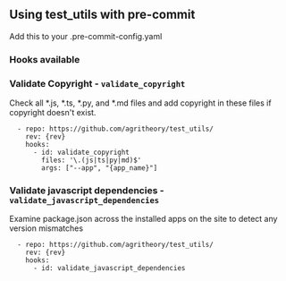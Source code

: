 ## Using test_utils with pre-commit

Add this to your .pre-commit-config.yaml

### Hooks available

### Validate Copyright - `validate_copyright` 

Check all *.js, *.ts, *.py, and *.md files and add copyright in these files if copyright doesn't exist.

```
  - repo: https://github.com/agritheory/test_utils/
    rev: {rev}
    hooks:
      - id: validate_copyright
        files: '\.(js|ts|py|md)$'
        args: ["--app", "{app_name}"]
```

### Validate javascript dependencies - `validate_javascript_dependencies` 

Examine package.json across the installed apps on the site to detect any version mismatches

```
  - repo: https://github.com/agritheory/test_utils/
    rev: {rev}
    hooks:
      - id: validate_javascript_dependencies
```